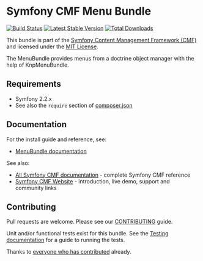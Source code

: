 # Symfony CMF Menu Bundle

[![Build Status](https://secure.travis-ci.org/symfony-cmf/MenuBundle.png?branch=master)](http://travis-ci.org/symfony-cmf/MenuBundle)
[![Latest Stable Version](https://poser.pugx.org/symfony-cmf/menu-bundle/version.png)](https://packagist.org/packages/symfony-cmf/menu-bundle)
[![Total Downloads](https://poser.pugx.org/symfony-cmf/menu-bundle/d/total.png)](https://packagist.org/packages/symfony-cmf/menu-bundle)

This bundle is part of the [Symfony Content Management Framework (CMF)](http://cmf.symfony.com/)
and licensed under the [MIT License](LICENSE).

The MenuBundle provides menus from a doctrine object manager with the help of KnpMenuBundle.

## Requirements

* Symfony 2.2.x
* See also the `require` section of [composer.json](composer.json)

## Documentation

For the install guide and reference, see:

* [MenuBundle documentation](http://symfony.com/doc/master/cmf/bundles/menu/index.html)

See also:

* [All Symfony CMF documentation](http://symfony.com/doc/master/cmf/index.html) - complete Symfony CMF reference
* [Symfony CMF Website](http://cmf.symfony.com/) - introduction, live demo, support and community links


## Contributing

Pull requests are welcome. Please see our
[CONTRIBUTING](https://github.com/symfony-cmf/symfony-cmf/blob/master/CONTRIBUTING.md)
guide.

Unit and/or functional tests exist for this bundle. See the
[Testing documentation](http://symfony.com/doc/master/cmf/components/testing.html)
for a guide to running the tests.

Thanks to
[everyone who has contributed](https://github.com/symfony-cmf/MenuBundle/contributors) already.
